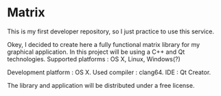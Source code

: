 # Matrix
This is my first developer repository, so I just practice to use this service.

Okey, I decided to create here a fully functional matrix library for my graphical application.
In this project will be using a C++ and Qt technologies.
Supported platforms : OS X, Linux, Windows(?)

Development platform : OS X.
Used compiler : clang64.
IDE : Qt Creator.

The library and application will be distributed under a free license.
